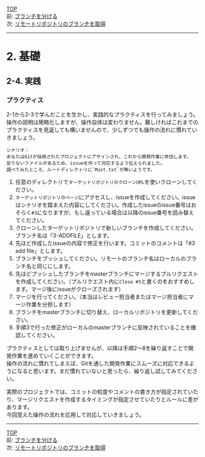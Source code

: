 [TOP](../README.md)   
前: [ブランチを分ける](./branch.md)  
次: [リモートリポジトリのブランチを取得](../situation/fetch.md)  

---

# 2. 基礎
## 2-4. 実践
### プラクティス
2-1から2-3で学んだことを生かし、実践的なプラクティスを行ってみましょう。  
操作の説明は簡略化しますが、操作自体は変わりません。難しければこれまでのプラクティスを見返しても構いませんので、少しずつでも操作の流れに慣れていきましょう。  

```
シナリオ：
あなたはGitが採用されたプロジェクトにアサインされ、これから開発作業に参加します。  
足りないファイルがあるため、issueを作って対応するよう伝えられました。  
調べてみたところ、ルートディレクトリに`Must.txt`が無いようです。
```

1. 任意のディレクトリで`ターゲットリポジトリのクローンURL`を使いクローンしてください。
2. `ターゲットリポジトリのページ`にアクセスし、issueを作成してください。issueはシナリオを踏まえた内容にしてください。作成したissueのissue番号はおそらく`#3`になりますが、もし違っている場合は以降のissue番号を読み替えてください。
3. クローンしたターゲットリポジトリで新しいブランチを作成してください。ブランチ名は「3-ADDFILE」とします。
4. 先ほど作成したissueの内容で修正を行います。コミットのコメントは「#3 add file」とします。
5. ブランチをプッシュしてください。リモートのブランチ名はローカルのブランチ名と同じにします。
6. 先ほどプッシュしたブランチをmasterブランチにマージするプルリクエストを作成してください。（プルリクエスト内に`Close #3`と書くのをおすすめします。マージ後にissueがクローズされます）
7. マージを行ってください。（本当はレビュー担当者またはマージ担当者にマージ作業を分担します）
8. ブランチをmasterブランチに切り替え、ローカルリポジトリを更新してください。
9. 手順3で行った修正がローカルのmasterブランチに反映されていることを確認してください。

プラクティスとしては取り上げませんが、以降は手順2～8を繰り返すことで開発作業を進めていくことができます。  
操作の流れに慣れてしまえば、Gitを通した開発作業にスムーズに対応できるようになると思います。まだ慣れていないと思ったら、繰り返し試してみてください。  

実際のプロジェクトでは、コミットの粒度やコメントの書き方が指定されていたり、マージリクエストを作成するタイミングが指定させていたりとルールに差があります。  
今回覚えた操作の流れを応用して対応していきましょう。  

--- 

[TOP](../README.md)   
前: [ブランチを分ける](./branch.md)  
次: [リモートリポジトリのブランチを取得](../situation/fetch.md)  